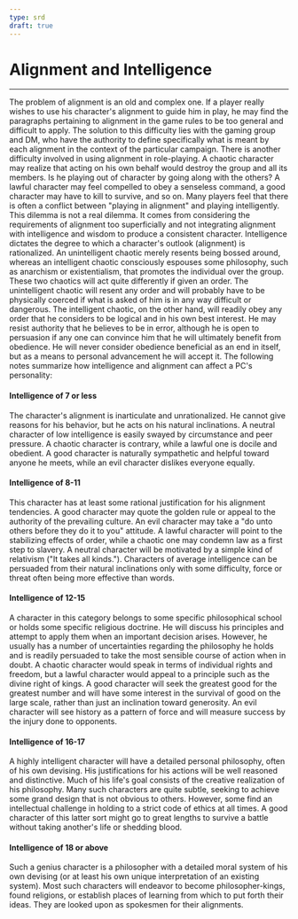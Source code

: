 ```yaml
---
type: srd
draft: true
---
```

# Alignment and Intelligence

---

The problem of alignment is an old and complex one. If a player really wishes to use his character's alignment to guide him in play, he may find the paragraphs pertaining to alignment in the game rules to be too general and difficult to apply. The solution to this difficulty lies with the gaming group and DM, who have the authority to define specifically what is meant by each alignment in the context of the particular campaign. There is another difficulty involved in using alignment in role-playing. A chaotic character may realize that acting on his own behalf would destroy the group and all its members. Is he playing out of character by going along with the others? A lawful character may feel compelled to obey a senseless command, a good character may have to kill to survive, and so on. Many players feel that there is often a conflict between "playing in alignment" and playing intelligently. This dilemma is not a real dilemma. It comes from considering the requirements of alignment too superficially and not integrating alignment with intelligence and wisdom to produce a consistent character. Intelligence dictates the degree to which a character's outlook (alignment) is rationalized. An unintelligent chaotic merely resents being bossed around, whereas an intelligent chaotic consciously espouses some philosophy, such as anarchism or existentialism, that promotes the individual over the group. These two chaotics will act quite differently if given an order. The unintelligent chaotic will resent any order and will probably have to be physically coerced if what is asked of him is in any way difficult or dangerous. The intelligent chaotic, on the other hand, will readily obey any order that he considers to be logical and in his own best interest. He may resist authority that he believes to be in error, although he is open to persuasion if any one can convince him that he will ultimately benefit from obedience. He will never consider obedience beneficial as an end in itself, but as a means to personal advancement he will accept it. The following notes summarize how intelligence and alignment can affect a PC's personality:

#### Intelligence of 7 or less

The character's alignment is inarticulate and unrationalized. He cannot give reasons for his behavior, but he acts on his natural inclinations. A neutral character of low intelligence is easily swayed by circumstance and peer pressure. A chaotic character is contrary, while a lawful one is docile and obedient. A good character is naturally sympathetic and helpful toward anyone he meets, while an evil character dislikes everyone equally.

#### Intelligence of 8-11

This character has at least some rational justification for his alignment tendencies. A good character may quote the golden rule or appeal to the authority of the prevailing culture. An evil character may take a "do unto others before they do it to you" attitude. A lawful character will point to the stabilizing effects of order, while a chaotic one may condemn law as a first step to slavery. A neutral character will be motivated by a simple kind of relativism ("It takes all kinds."). Characters of average intelligence can be persuaded from their natural inclinations only with some difficulty, force or threat often being more effective than words.

#### Intelligence of 12-15

A character in this category belongs to some specific philosophical school or holds some specific religious doctrine. He will discuss his principles and attempt to apply them when an important decision arises. However, he usually has a number of uncertainties regarding the philosophy he holds and is readily persuaded to take the most sensible course of action when in doubt. A chaotic character would speak in terms of individual rights and freedom, but a lawful character would appeal to a principle such as the divine right of kings. A good character will seek the greatest good for the greatest number and will have some interest in the survival of good on the large scale, rather than just an inclination toward generosity. An evil character will see history as a pattern of force and will measure success by the injury done to opponents.

#### Intelligence of 16-17

A highly intelligent character will have a detailed personal philosophy, often of his own devising. His justifications for his actions will be well reasoned and distinctive. Much of his life's goal consists of the creative realization of his philosophy. Many such characters are quite subtle, seeking to achieve some grand design that is not obvious to others. However, some find an intellectual challenge in holding to a strict code of ethics at all times. A good character of this latter sort might go to great lengths to survive a battle without taking another's life or shedding blood.

#### Intelligence of 18 or above

Such a genius character is a philosopher with a detailed moral system of his own devising (or at least his own unique interpretation of an existing system). Most such characters will endeavor to become philosopher-kings, found religions, or establish places of learning from which to put forth their ideas. They are looked upon as spokesmen for their alignments.
